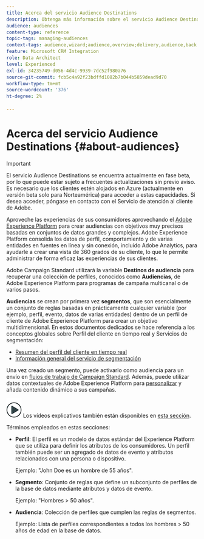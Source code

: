 ```yaml
---
title: Acerca del servicio Audience Destinations
description: Obtenga más información sobre el servicio Audience Destinations.
audience: audiences
content-type: reference
topic-tags: managing-audiences
context-tags: audience,wizard;audience,overview;delivery,audience,back
feature: Microsoft CRM Integration
role: Data Architect
level: Experienced
exl-id: 34235749-d056-4d4c-9939-7dc52f980a76
source-git-commit: fcb5c4a92f23bdffd1082b7b044b5859dead9d70
workflow-type: tm+mt
source-wordcount: '376'
ht-degree: 2%

---
```


# Acerca del servicio Audience Destinations {#about-audiences}

>[!IMPORTANT]
>
>El servicio Audience Destinations se encuentra actualmente en fase beta, por lo que puede estar sujeto a frecuentes actualizaciones sin previo aviso. Es necesario que los clientes estén alojados en Azure (actualmente en versión beta solo para Norteamérica) para acceder a estas capacidades. Si desea acceder, póngase en contacto con el Servicio de atención al cliente de Adobe.

Aproveche las experiencias de sus consumidores aprovechando el [Adobe Experience Platform](https://experienceleague.adobe.com/docs/experience-platform/landing/home.html) para crear audiencias con objetivos muy precisos basadas en conjuntos de datos grandes y complejos. Adobe Experience Platform consolida los datos de perfil, comportamiento y de varias entidades en fuentes en línea y sin conexión, incluido Adobe Analytics, para ayudarle a crear una vista de 360 grados de su cliente, lo que le permite administrar de forma eficaz las experiencias de sus clientes.

Adobe Campaign Standard utilizará la variable **Destinos de audiencia** para recuperar una colección de perfiles, conocidos como **Audiencias**, de Adobe Experience Platform para programas de campaña multicanal o de varios pasos.

**Audiencias** se crean por primera vez **segmentos**, que son esencialmente un conjunto de reglas basadas en prácticamente cualquier variable (por ejemplo, perfil, evento, datos de varias entidades) dentro de un perfil de cliente de Adobe Experience Platform para crear un objetivo multidimensional. En estos documentos dedicados se hace referencia a los conceptos globales sobre Perfil del cliente en tiempo real y Servicios de segmentación:

* [Resumen del perfil del cliente en tiempo real](https://experienceleague.adobe.com/docs/experience-platform/profile/home.html)
* [Información general del servicio de segmentación](https://experienceleague.adobe.com/docs/experience-platform/segmentation/home.html)

Una vez creado un segmento, puede activarlo como audiencia para un envío en [flujos de trabajo de Campaign Standard](../../integrating/using/aep-targeting-audiences.md). Además, puede utilizar datos contextuales de Adobe Experience Platform para [personalizar](../../integrating/using/aep-personalizing-campaigns.md) y añada contenido dinámico a sus campañas.

![](assets/do-not-localize/how-to-video.png) Los vídeos explicativos también están disponibles en [esta sección](https://experienceleague.adobe.com/docs/campaign-learn/campaign-standard-tutorials/profiles-and-audiences/audience-destinations/audience-destinations-overview.html).

Términos empleados en estas secciones:

* **Perfil**: El perfil es un modelo de datos estándar del Experience Platform que se utiliza para definir los atributos de los consumidores. Un perfil también puede ser un agregado de datos de evento y atributos relacionados con una persona o dispositivo.

   Ejemplo: &quot;John Doe es un hombre de 55 años&quot;.

* **Segmento**: Conjunto de reglas que define un subconjunto de perfiles de la base de datos mediante atributos y datos de evento.

   Ejemplo: &quot;Hombres > 50 años&quot;.

* **Audiencia**: Colección de perfiles que cumplen las reglas de segmentos.

   Ejemplo: Lista de perfiles correspondientes a todos los hombres > 50 años de edad en la base de datos.
